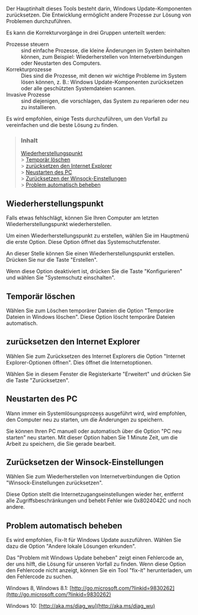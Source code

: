 Der Hauptinhalt dieses Tools besteht darin, Windows Update-Komponenten zurücksetzen. Die Entwicklung ermöglicht andere Prozesse zur Lösung von Problemen durchzuführen.

Es kann die Korrekturvorgänge in drei Gruppen unterteilt werden:

<dl>
<dt>Prozesse steuern</dt>
<dd>sind einfache Prozesse, die kleine Änderungen im System beinhalten können, zum Beispiel: Wiederherstellen von Internetverbindungen oder Neustarten des Computers.<dd>
<dt>Korrekturprozesse</dt>
<dd>Dies sind die Prozesse, mit denen wir wichtige Probleme im System lösen können, z. B.: Windows Update-Komponenten zurücksetzen oder alle geschützten Systemdateien scannen.</dd>
<dt>Invasive Prozesse</dt>
<dd>sind diejenigen, die vorschlagen, das System zu reparieren oder neu zu installieren.</dd>
</dl>

Es wird empfohlen, einige Tests durchzuführen, um den Vorfall zu vereinfachen und die beste Lösung zu finden.

> ### Inhalt
>
> [Wiederherstellungspunkt](#restore-Point) <br /> > [Temporär löschen](#removing-temporary) <br /> > [zurücksetzen den Internet Explorer](#reset-internet-explorer) <br /> > [Neustarten des PC](#restart-your-pc) <br /> > [Zurücksetzen der Winsock-Einstellungen](#reset-the-winsock-settings) <br /> > [Problem automatisch beheben](#automatically-fix-problem)

## Wiederherstellungspunkt

Falls etwas fehlschlägt, können Sie Ihren Computer am letzten Wiederherstellungspunkt wiederherstellen.

Um einen Wiederherstellungspunkt zu erstellen, wählen Sie im Hauptmenü die erste Option. Diese Option öffnet das Systemschutzfenster.

An dieser Stelle können Sie einen Wiederherstellungspunkt erstellen. Drücken Sie nur die Taste "Erstellen".

Wenn diese Option deaktiviert ist, drücken Sie die Taste "Konfigurieren" und wählen Sie "Systemschutz einschalten".

## Temporär löschen

Wählen Sie zum Löschen temporärer Dateien die Option "Temporäre Dateien in Windows löschen". Diese Option löscht temporäre Dateien automatisch.

## zurücksetzen den Internet Explorer

Wählen Sie zum Zurücksetzen des Internet Explorers die Option "Internet Explorer-Optionen öffnen". Dies öffnet die Internetoptionen.

Wählen Sie in diesem Fenster die Registerkarte "Erweitert" und drücken Sie die Taste "Zurücksetzen".

## Neustarten des PC

Wann immer ein Systemlösungsprozess ausgeführt wird, wird empfohlen, den Computer neu zu starten, um die Änderungen zu speichern.

Sie können Ihren PC manuell oder automatisch über die Option "PC neu starten" neu starten. Mit dieser Option haben Sie 1 Minute Zeit, um die Arbeit zu speichern, die Sie gerade bearbeit.

## Zurücksetzen der Winsock-Einstellungen

Wählen Sie zum Wiederherstellen von Internetverbindungen die Option "Winsock-Einstellungen zurücksetzen".

Diese Option stellt die Internetzugangseinstellungen wieder her, entfernt alle Zugriffsbeschränkungen und behebt Fehler wie 0x8024042C und noch andere.

## Problem automatisch beheben

Es wird empfohlen, Fix-It für Windows Update auszuführen. Wählen Sie dazu die Option "Andere lokale Lösungen erkunden".

Das "Problem mit Windows Update beheben" zeigt einen Fehlercode an, der uns hilft, die Lösung für unseren Vorfall zu finden. Wenn diese Option den Fehlercode nicht anzeigt, können Sie ein Tool "fix-it" herunterladen, um den Fehlercode zu suchen.

Windows 8, Windows 8.1: [http://go.microsoft.com/?linkid=9830262](http://go.microsoft.com/?linkid=9830262)

Windows 10: [http://aka.ms/diag_wu](http://aka.ms/diag_wu)
